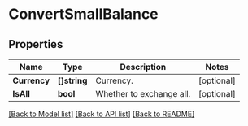 # ConvertSmallBalance

## Properties

Name | Type | Description | Notes
------------ | ------------- | ------------- | -------------
**Currency** | **[]string** | Currency. | [optional] 
**IsAll** | **bool** | Whether to exchange all. | [optional] 

[[Back to Model list]](../README.md#documentation-for-models) [[Back to API list]](../README.md#documentation-for-api-endpoints) [[Back to README]](../README.md)


